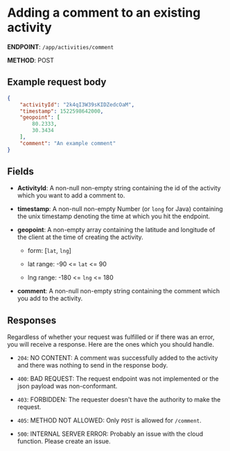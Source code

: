 # Adding a comment to an existing activity

**ENDPOINT**: `/app/activities/comment`

**METHOD**: POST

## Example request body

```json
{
    "activityId": "2k4qI3W39sKIDZedcOaM",
    "timestamp": 1522598642000,
    "geopoint": [
        80.2333,
        30.3434
    ],
    "comment": "An example comment"
}
```

## Fields

* **ActivityId**: A non-null non-empty string containing the id of the activity which you want to add a comment to.

* **timestamp**: A non-null non-empty Number (or `long` for Java) containing the unix timestamp denoting the time at which you hit the endpoint.

* **geopoint**: A non-empty array containing the latitude and longitude of the client at the time of creating the activity.

  * form: [`lat`, `lng`]

  * lat range: -90 <= `lat` <= 90

  * lng range: -180 <= `lng` <= 180

* **comment**: A non-null non-empty string containing the comment which you add to the activity.

## Responses

Regardless of whether your request was fulfilled or if there was an error, you will receive a response. Here are the ones which you should handle.

* `204`: NO CONTENT: A comment was successfully added to the activity and there was nothing to send in the response body.

* `400`: BAD REQUEST: The request endpoint was not implemented or the json payload was non-conformant.

* `403`: FORBIDDEN: The requester doesn't have the authority to make the request.

* `405`: METHOD NOT ALLOWED: Only `POST` is allowed for `/comment`.

* `500`: INTERNAL SERVER ERROR: Probably an issue with the cloud function. Please create an issue.
